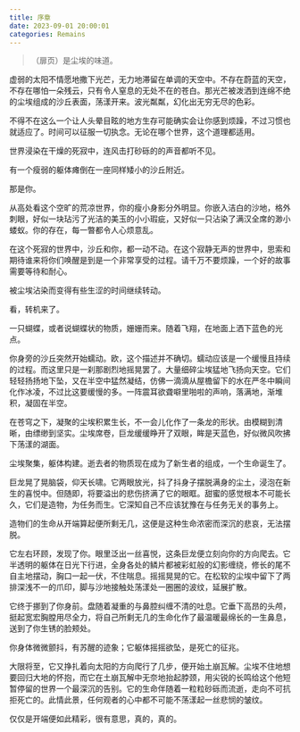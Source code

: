 ```yaml
---
title: 序章
date: 2023-09-01 20:00:01
categories: Remains
---
```


> （扉页）是尘埃的味道。

<!-- more -->

<!-- # 盘踞在‘你’身上的创造者饶有兴致的充当旁白 -->

虚弱的太阳不情愿地撒下光芒，无力地滞留在单调的天空中。不存在蔚蓝的天空，不存在哪怕一朵残云，只有令人窒息的无处不在的苍白。那光芒被泼洒到连绵不绝的尘埃组成的沙丘表面，荡漾开来。波光粼粼，幻化出无穷无尽的色彩。

<!-- # 欢迎来到 Remains 的世界，或者说——泉府 -->

不得不在这么一个让人头晕目眩的地方生存可能确实会让你感到烦躁，不过习惯也就适应了。时间可以征服一切执念。无论在哪个世界，这个道理都适用。

<!-- # 创造者在暗示他眼睛瞎了一只同时患有眼病的过往 -->

世界浸染在干燥的死寂中，连风击打砂砾的的声音都听不见。

有一个瘦弱的躯体瘫倒在一座同样矮小的沙丘附近。

那是你。

从高处看这个空旷的荒凉世界，你的瘦小身影分外明显。你嵌入洁白的沙地，格外刺眼，好似一块玷污了光洁的美玉的小小瑕疵，又好似一只沾染了满汉全席的渺小蝼蚁。你的存在，每一暼都令人心烦意乱。

<!-- # 对于这个 Artefact 的造物，创造者最开始是厌烦的 -->

在这个死寂的世界中，沙丘和你，都一动不动。在这个寂静无声的世界中，思索和期待谁来将你们唤醒是到是一个非常享受的过程。请千万不要烦躁，一个好的故事需要等待和耐心。

被尘埃沾染而变得有些生涩的时间继续转动。

看，转机来了。

一只蝴蝶，或者说蝴蝶状的物质，姗姗而来。随着飞翔，在地面上洒下蓝色的光点。

你身旁的沙丘突然开始蠕动。欧，这个描述并不确切。蠕动应该是一个缓慢且持续的过程。而这里只是一刹那剧烈地摇晃罢了。大量细碎尘埃猛地飞扬向天空。它们轻轻扬扬地下坠，又在半空中猛然凝结，仿佛一滴滴从屋檐留下的水在严冬中瞬间化作冰凌，不过比这要缓慢的多。一阵震耳欲聋噼里啪啦的声响，落满地，渐堆积，凝固在半空。

在苍穹之下，凝聚的尘埃积累生长，不一会儿化作了一条龙的形状。由模糊到清晰，由缥缈到坚实。尘埃席卷，巨龙缓缓睁开了双眼，眸是天蓝色，好似微风吹拂下荡漾的湖面。

尘埃聚集，躯体构建。逝去者的物质现在成为了新生者的组成，一个生命诞生了。

<!-- # 不难看出这个是具有召唤尘埃生命能力的 Deffy 的杰作 -->

巨龙晃了晃脑袋，仰天长啸。它两眼放光，抖了抖身子摆脱满身的尘土，浸泡在新生的喜悦中。但随即，将要溢出的悲伤挤满了它的眼眶。甜蜜的感觉根本不可能长久，它们是造物，为任务而生。它深知自己不应该犹豫在与任务无关的事务上。

造物们的生命从开端算起便所剩无几，这便是这种生命浓密而深沉的悲哀，无法摆脱。

它左右环顾，发现了你。眼里泛出一丝喜悦，这条巨龙便立刻向你的方向爬去。它半透明的躯体在日光下行进，全身各处的鳞片都被彩虹般的幻影缠绕，修长的尾不自主地摆动，胸口一起一伏，不住喘息。摇摇晃晃的它。在松软的尘埃中留下了两排深浅不一的爪印，脚与沙地接触处荡漾处一圈圈的波纹，延展扩散。

它终于挪到了你身前。盘随着凝重的与鼻腔纠缠不清的吐息。它垂下高昂的头颅，挺起宽宏胸膛用尽全力，将自己所剩无几的生命化作了最温暖最绵长的一生鼻息，送到了你生锈的脸颊处。

<!-- # 这里已经变相明示‘你’是一个机器人了 -->

你身体微微颤抖，有苏醒的迹象；它躯体摇摇欲坠，是死亡的征兆。

大限将至，它又挣扎着向太阳的方向爬行了几步，便开始土崩瓦解。尘埃不住地想要回归大地的怀抱，而它在土崩瓦解中无奈地抬起脖颈，用尖锐的长鸣给这个他短暂停留的世界一个最深沉的告别。它的生命伴随着一粒粒砂砾而流逝，走向不可抗拒死亡的。此情此景，任何观者的心中都不可能不荡漾起一丝悲悯的皱纹。

仅仅是开端便如此精彩，很有意思，真的，真的。
